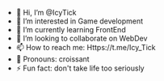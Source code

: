 - 👋 Hi, I’m @IcyTick
- 👀 I’m interested in Game development
- 🌱 I’m currently learning FrontEnd
- 💞️ I’m looking to collaborate on WebDev
- 📫 How to reach me: Https://t.me/Icy_Tick
- 🥐 Pronouns: croissant
- ⚡ Fun fact: don't take life too seriously

<!---
IcyTick/IcyTick is a ✨ special ✨ repository because its `README.md` (this file) appears on your GitHub profile.
You can click the Preview link to take a look at your changes.
--->
